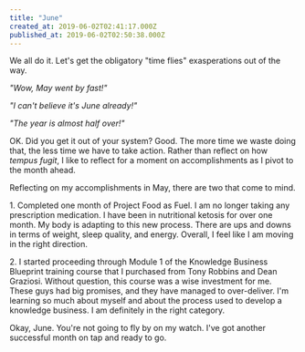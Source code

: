 ```yaml
---
title: "June"
created_at: 2019-06-02T02:41:17.000Z
published_at: 2019-06-02T02:50:38.000Z
---
```

We all do it. Let's get the obligatory "time flies" exasperations out of the way.

_"Wow, May went by fast!"_

_"I can't believe it's June already!"_

_"The year is almost half over!"_

OK. Did you get it out of your system? Good. The more time we waste doing that, the less time we have to take action. Rather than reflect on how _tempus fugit_, I like to reflect for a moment on accomplishments as I pivot to the month ahead.

Reflecting on my accomplishments in May, there are two that come to mind.

1\. Completed one month of Project Food as Fuel. I am no longer taking any prescription medication. I have been in nutritional ketosis for over one month. My body is adapting to this new process. There are ups and downs in terms of weight, sleep quality, and energy. Overall, I feel like I am moving in the right direction. 

2\. I started proceeding through Module 1 of the Knowledge Business Blueprint training course that I purchased from Tony Robbins and Dean Graziosi. Without question, this course was a wise investment for me. These guys had big promises, and they have managed to over-deliver. I'm learning so much about myself and about the process used to develop a knowledge business. I am definitely in the right category.

Okay, June. You're not going to fly by on my watch. I've got another successful month on tap and ready to go.
